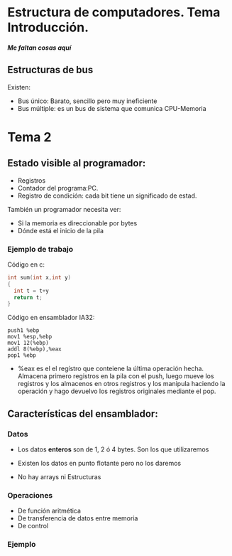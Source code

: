 # Estructura de computadores. Tema Introducción.

##### Me faltan cosas aquí

## Estructuras de bus
Existen:

* Bus único: Barato, sencillo pero muy ineficiente
* Bus múltiple: es un bus de sistema que comunica CPU-Memoria



# Tema 2

## Estado visible al programador:

* Registros
* Contador del programa:PC.
* Registro de condición: cada bit tiene un significado de estad.

También un programador necesita ver:
* Si la memoria es direccionable por bytes
* Dónde está el inicio de la pila


### Ejemplo de trabajo

Código en c:

``` c++
int sum(int x,int y)
{
  int t = t+y
  return t;
}
```

Código en ensamblador IA32:

```
push1 %ebp
mov1 %esp,%ebp
mov1 12(%ebp)
addl 8(%ebp),%eax
pop1 %ebp
```
* %eax es el el regístro que conteiene la última operación hecha.
Almacena primero registros en la pila con el push, luego mueve los registros y los almacenos en otros registros y los manipula haciendo la operación y hago devuelvo los registros originales mediante el pop.


## Características del ensamblador:

### Datos
* Los datos __enteros__ son de 1, 2 ó 4 bytes. Son los que utilizaremos

* Existen los datos en punto flotante pero no los daremos
* No hay arrays ni Estructuras

### Operaciones

* De función aritmética
* De transferencia de datos entre memoria
* De control

### Ejemplo
